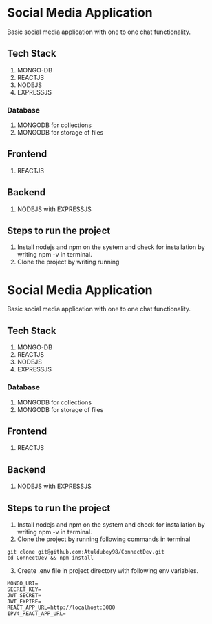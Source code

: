 
# Social Media Application

Basic social media application with one to one chat functionality.

## Tech Stack 
1. MONGO-DB
2. REACTJS
3. NODEJS
4. EXPRESSJS

### Database

1. MONGODB for collections
2. MONGODB for storage of files

## Frontend

1. REACTJS

## Backend

1. NODEJS with EXPRESSJS

## Steps to run the project

1. Install nodejs and npm on the system and check for installation by writing npm -v in terminal.
2. Clone the project by writing running 
    


# Social Media Application

Basic social media application with one to one chat functionality.

## Tech Stack 
1. MONGO-DB
2. REACTJS
3. NODEJS
4. EXPRESSJS

### Database

1. MONGODB for collections
2. MONGODB for storage of files

## Frontend

1. REACTJS

## Backend

1. NODEJS with EXPRESSJS

## Steps to run the project

1. Install nodejs and npm on the system and check for installation by writing npm -v in terminal.
2. Clone the project by running following commands in terminal
```
git clone git@github.com:Atuldubey98/ConnectDev.git
cd ConnectDev && npm install
```

3. Create .env file in project directory with following env variables.
```
MONGO_URI=
SECRET_KEY=
JWT_SECRET=
JWT_EXPIRE=
REACT_APP_URL=http://localhost:3000
IPV4_REACT_APP_URL=
```